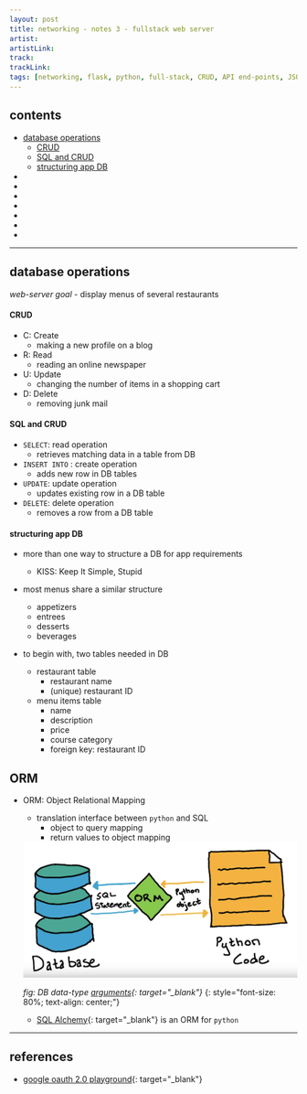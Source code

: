 ```yaml
---
layout: post
title: networking - notes 3 - fullstack web server 
artist: 
artistLink: 
track: 
trackLink: 
tags: [networking, flask, python, full-stack, CRUD, API end-points, JSON ]
---
```


## contents

- [database operations](#database-operations)
    - [CRUD](#crud)
    - [SQL and CRUD](#sql-and-crud)
    - [structuring app DB](#structuring-app-db)
- []()
- []()
- []()
- []()
- []()
- []()
- []()

<hr>

## database operations

*web-server goal* 
    - display menus of several restaurants 

####  CRUD
- C: Create
    - making a new profile on a blog
- R: Read
    - reading an online newspaper
- U: Update
    - changing the number of items in a shopping cart
- D: Delete
    - removing junk mail

#### SQL and CRUD

- `SELECT`: read operation 
    - retrieves matching data in a table from DB
- `INSERT INTO` : create operation
    - adds new row in DB tables
- `UPDATE`: update operation
    - updates existing row in a DB table
- `DELETE`: delete operation
    - removes a row from a DB table

#### structuring app DB

- more than one way to structure a DB for app requirements
    - KISS: Keep It Simple, Stupid

- most menus share a similar structure
    - appetizers
    - entrees 
    - desserts
    - beverages 

- to begin with, two tables needed in DB 
    - restaurant table 
        - restaurant name 
        - (unique) restaurant ID
    - menu items table 
        - name 
        - description
        - price
        - course category
        - foreign key: restaurant ID

## ORM
- ORM: Object Relational Mapping 
    - translation interface between `python` and SQL 
        - object to query mapping
        - return values to object mapping

    <img class="plot mx-auto text-center img-fluid" src="/media/blogAssets/networking/orm.png" alt="comp-exp-2">

    *fig: DB data-type [arguments](https://classroom.udacity.com/courses/ud197/lessons/b8756d6f-2072-4511-9a46-33579413153d/concepts/35140186510923){: target="_blank"}*
    {: style="font-size: 80%; text-align: center;"}

    - [SQL Alchemy](https://docs.sqlalchemy.org/en/13/intro.html){: target="_blank"} is an ORM for `python`
    



<hr>

## references

- [google oauth 2.0 playground](https://developers.google.com/oauthplayground/){: target="_blank"}